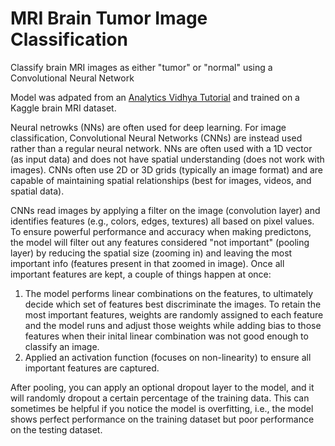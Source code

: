 # MRI Brain Tumor Image Classification
Classify brain MRI images as either "tumor" or "normal" using a Convolutional Neural Network

Model was adpated from an [Analytics Vidhya Tutorial](https://www.analyticsvidhya.com/blog/2020/10/create-image-classification-model-python-keras/) and trained on a Kaggle brain MRI dataset.


Neural netrowks (NNs) are often used for deep learning. For image classification, Convolutional Neural Networks (CNNs) are instead used rather than a regular neural network. NNs are often used with a 1D vector (as input data) and does not have spatial understanding (does not work with images). CNNs often use 2D or 3D grids (typically an image format) and are capable of maintaining spatial relationships (best for images, videos, and spatial data).

CNNs read images by applying a filter on the image (convolution layer) and identifies features (e.g., colors, edges, textures) all based on pixel values. To ensure powerful performance and accuracy when making predictons, the model will filter out any features considered "not important" (pooling layer) by reducing the spatial size (zooming in) and leaving the most important info (features present in that zoomed in image). Once all important features are kept, a couple of things happen at once:
1. The model performs linear combinations on the features, to ultimately decide which set of features best discriminate the images. To retain the most important features, weights are randomly assigned to each feature and the model runs and adjust those weights while adding bias to those features when their inital linear combination was not good enough to classify an image.
2. Applied an activation function (focuses on non-linearity) to ensure all important features are captured. 

After pooling, you can apply an optional dropout layer to the model, and it will randomly dropout a certain percentage of the training data. This can sometimes be helpful if you notice the model is overfitting, i.e., the model shows perfect performance on the training dataset but poor performance on the testing dataset.
